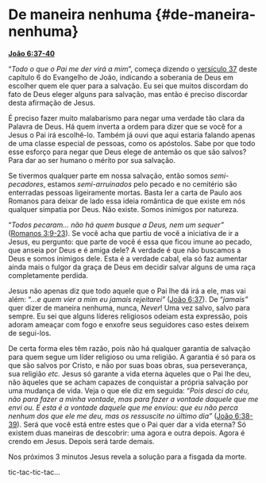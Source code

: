 # De maneira nenhuma {#de-maneira-nenhuma}

[**João 6:37-40**](http://bibliaonline.com.br/acf/jo/6/37-40)

“_Todo o que o Pai me der virá a mim_”, começa dizendo o [versículo 37](http://bibliaonline.com.br/acf/jo/6/37) deste capítulo 6 do Evangelho de João, indicando a soberania de Deus em escolher quem ele quer para a salvação. Eu sei que muitos discordam do fato de Deus eleger alguns para salvação, mas então é preciso discordar desta afirmação de Jesus.

É preciso fazer muito malabarismo para negar uma verdade tão clara da Palavra de Deus. Há quem inverta a ordem para dizer que se você for a Jesus o Pai irá escolhê-lo. Também já ouvi que aqui estaria falando apenas de uma classe especial de pessoas, como os apóstolos. Sabe por que todo esse esforço para negar que Deus elege de antemão os que são salvos? Para dar ao ser humano o mérito por sua salvação.

Se tivermos qualquer parte em nossa salvação, então somos _semi-pecadores_, estamos _semi-arruinados_ pelo pecado e no cemitério são enterradas pessoas ligeiramente mortas. Basta ler a carta de Paulo aos Romanos para deixar de lado essa ideia romântica de que existe em nós qualquer simpatia por Deus. Não existe. Somos inimigos por natureza.

“_Todos pecaram... não há quem busque a Deus, nem um sequer”_ ([Romanos 3:9-23](http://bibliaonline.com.br/acf/rm/3/9-23)). Se você acha que partiu de você a iniciativa de ir a Jesus, eu pergunto: que parte de você é essa que ficou imune ao pecado, que anseia por Deus e é amiga dele? A verdade é que não buscamos a Deus e somos inimigos dele. Esta é a verdade cabal, ela só faz aumentar ainda mais o fulgor da graça de Deus em decidir salvar alguns de uma raça completamente perdida.

Jesus não apenas diz que todo aquele que o Pai lhe dá irá a ele, mas vai além: “_...e quem vier a mim eu jamais rejeitarei”_ ([João 6:37](http://bibliaonline.com.br/acf/jo/6/37)). De “_jamais”_ quer dizer de maneira nenhuma, nunca, _Never_! Uma vez salvo, salvo para sempre. Eu sei que alguns líderes religiosos odeiam esta expressão, pois adoram ameaçar com fogo e enxofre seus seguidores caso estes deixem de segui-los.

De certa forma eles têm razão, pois não há qualquer garantia de salvação para quem segue um líder religioso ou uma religião. A garantia é só para os que são salvos por Cristo, e não por suas boas obras, sua perseverança, sua religião _etc._ Jesus só garante a vida eterna àqueles que o Pai lhe deu, não àqueles que se acham capazes de conquistar a própria salvação por uma mudança de vida. Veja o que ele diz em seguida: “_Pois desci do céu, não para fazer a minha vontade, mas para fazer a vontade daquele que me envi ou. E esta é a vontade daquele que me enviou: que eu não perca nenhum dos que ele me deu, mas os ressuscite no último dia”_ ([João 6:38-39](http://bibliaonline.com.br/acf/jo/6/38-39)). Será que você está entre estes que o Pai quer dar a vida eterna? Só existem duas maneiras de descobrir: uma agora e outra depois. Agora é crendo em Jesus. Depois será tarde demais.

Nos próximos 3 minutos Jesus revela a solução para a fisgada da morte.

tic-tac-tic-tac...